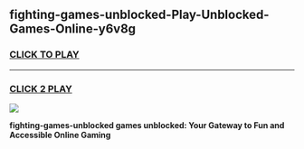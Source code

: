 
## fighting-games-unblocked-Play-Unblocked-Games-Online-y6v8g
<h3>
<a href="https://premium76.site?title=fighting-games-unblocked&ref=25A">CLICK TO PLAY</a></h3>
<hr>

<h3>
<a href="https://premium76.site?title=fighting-games-unblocked&ref=25A">CLICK 2 PLAY</a>
  
</h3>

<a href="https://premium76.site?title=fighting-games-unblocked&ref=25A"><img src="https://clearcache.store/games.png"></a>


**fighting-games-unblocked games unblocked: Your Gateway to Fun and Accessible Online Gaming**
